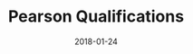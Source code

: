---
layout: site
title: "Pearson Qualifications"
date: 2018-01-24
categories: [education]
version: 1.2.4
major: 1
minor: 2
patch: 4
slug: pearson-qualifications
link: http://qualifications.pearson.com/en/home.html
submitter: lpolepeddi
permalink: /sites/:slug
---